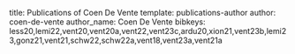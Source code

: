 title: Publications of Coen De Vente
template: publications-author
author: coen-de-vente
author_name: Coen De Vente
bibkeys: less20,lemi22,vent20,vent20a,vent22,vent23c,ardu20,xion21,vent23b,lemi23,gonz21,vent21,schw22,schw22a,vent18,vent23a,vent21a